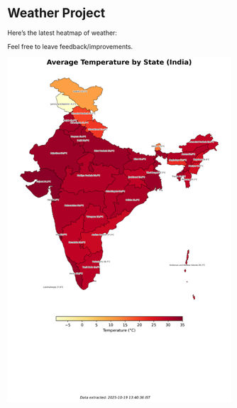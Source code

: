 # Weather Project

Here’s the latest heatmap of weather:

Feel free to leave feedback/improvements.

![India Heatmap](docs/assets/india_heatmap.png?v=F49CFF)
